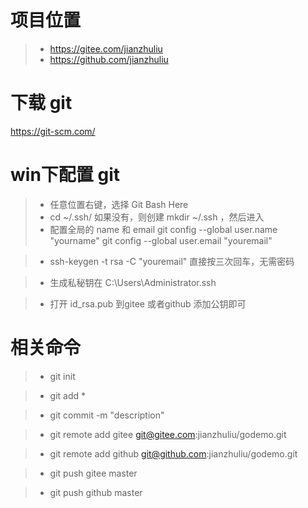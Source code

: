 # 项目位置
>- https://gitee.com/jianzhuliu
>- https://github.com/jianzhuliu

# 下载 git 
https://git-scm.com/

# win下配置 git
>- 任意位置右键，选择 Git Bash Here
>- cd ~/.ssh/  如果没有，则创建 mkdir ~/.ssh ，然后进入
>- 配置全局的 name 和 email 
git config --global user.name "yourname"
git config --global user.email "youremail"

>- ssh-keygen -t rsa -C "youremail"
直接按三次回车，无需密码

>- 生成私秘钥在
C:\Users\Administrator\.ssh

>- 打开 id_rsa.pub 到gitee 或者github 添加公钥即可

# 相关命令
>- git init

>- git add *

>- git commit -m "description"

>- git remote add gitee git@gitee.com:jianzhuliu/godemo.git

>- git remote add github git@github.com:jianzhuliu/godemo.git

>- git push gitee master

>- git push github master
